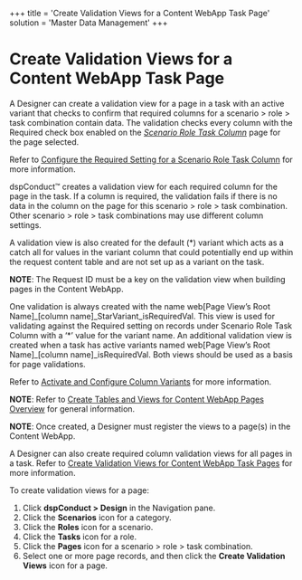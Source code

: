 +++
title = 'Create Validation Views for a Content WebApp Task Page'
solution = 'Master Data Management'
+++

# Create Validation Views for a Content WebApp Task Page

A Designer can create a validation view for a page in a task with an
active variant that checks to confirm that required columns for a
scenario \> role \> task combination contain data. The validation checks
every column with the Required check box enabled on the
<span style="font-style: italic;">[Scenario Role Task
Column](../Page_Desc/Scenario_Role_Task_Column_H)</span> page for
the page selected.

Refer to [Configure the Required Setting for a Scenario Role Task
Column](Configure_Required_Setting_Scenario_Role_Task_Column) for
more information.

dspConduct™ creates a validation view for each required column for the
page in the task. If a column is required, the validation fails if there
is no data in the column on the page for this scenario \> role \> task
combination. Other scenario \> role \> task combinations may use
different column settings.

A validation view is also created for the default (\*) variant which
acts as a catch all for values in the variant column that could
potentially end up within the request content table and are not set up
as a variant on the task.

<span style="font-weight: bold;">NOTE</span>: The Request ID must be a
key on the validation view when building pages in the Content WebApp.

One validation is always created with the name web\[Page View’s Root
Name\]\_\[column name\]\_StarVariant\_isRequiredVal. This view is used
for validating against the Required setting on records under Scenario
Role Task Column with a ‘\*’ value for the variant name. An additional
validation view is created when a task has active variants named
web\[Page View’s Root Name\]\_\[column name\]\_isRequiredVal. Both views
should be used as a basis for page validations.

Refer to [Activate and Configure Column
Variants](Activate_Configure_Column_Variants) for more information.

<span style="font-weight: bold;">NOTE</span>: Refer to [Create Tables
and Views for Content WebApp Pages
Overview](Create_Tables_and_Views_for_Content_WebApp_Pages_Overview)
for general information.

<span style="font-weight: bold;">NOTE</span>: Once created, a Designer
must register the views to a page(s) in the Content WebApp.

A Designer can also create required column validation views for all
pages in a task. Refer to [Create Validation Views for Content WebApp
Task Pages](Generate_Control_Views_for_Content_WebApp_Pages) for
more information.

To create validation views for a page:

1.  Click <span style="font-weight: bold;">dspConduct \> Design</span>
    in the Navigation pane.
2.  Click the <span style="font-weight: bold;">Scenarios</span> icon for
    a category.
3.  Click the <span style="font-weight: bold;">Roles</span> icon for a
    scenario.
4.  Click the <span style="font-weight: bold;">Tasks</span> icon for a
    role.
5.  Click the <span style="font-weight: bold;">Pages</span> icon for a
    scenario \> role \> task combination.
6.  Select one or more page records, and then click the
    <span style="font-weight: bold;">Create Validation Views</span> icon
    for a page.
